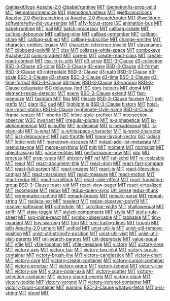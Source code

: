 <chunk include-id="js-libraries">

<tr>
<td>
  <a href="https://www.npmjs.com/package/@atlaskit/logo">@atlaskit/logo</a>
</td>
<td>
  <a href="http://opensource.org/licenses/Apache-2.0">Apache-2.0</a>
</td>
</tr>
<tr>
<td>
  <a href="https://www.npmjs.com/package/@babel/runtime">@babel/runtime</a>
</td>
<td>
  <a href="http://opensource.org/licenses/MIT">MIT</a>
</td>
</tr>
<tr>
<td>
  <a href="https://www.npmjs.com/package/@emotion/is-prop-valid">@emotion/is-prop-valid</a>
</td>
<td>
  <a href="http://opensource.org/licenses/MIT">MIT</a>
</td>
</tr>
<tr>
<td>
  <a href="https://www.npmjs.com/package/@emotion/memoize">@emotion/memoize</a>
</td>
<td>
  <a href="http://opensource.org/licenses/MIT">MIT</a>
</td>
</tr>
<tr>
<td>
  <a href="https://www.npmjs.com/package/@emotion/unitless">@emotion/unitless</a>
</td>
<td>
  <a href="http://opensource.org/licenses/MIT">MIT</a>
</td>
</tr>
<tr>
<td>
  <a href="https://www.npmjs.com/package/@jetbrains/icons">@jetbrains/icons</a>
</td>
<td>
  <a href="http://opensource.org/licenses/Apache-2.0">Apache-2.0</a>
</td>
</tr>
<tr>
<td>
  <a href="https://www.npmjs.com/package/@jetbrains/ring-ui">@jetbrains/ring-ui</a>
</td>
<td>
  <a href="http://opensource.org/licenses/Apache-2.0">Apache-2.0</a>
</td>
</tr>
<tr>
<td>
  <a href="https://www.npmjs.com/package/@reach/router">@reach/router</a>
</td>
<td>
  <a href="http://opensource.org/licenses/MIT">MIT</a>
</td>
</tr>
<tr>
<td>
  <a href="https://www.npmjs.com/package/@welldone-software/why-did-you-render">@welldone-software/why-did-you-render</a>
</td>
<td>
  <a href="http://opensource.org/licenses/MIT">MIT</a>
</td>
</tr>
<tr>
<td>
  <a href="https://www.npmjs.com/package/a11y-focus-store">a11y-focus-store</a>
</td>
<td>
  <a href="http://opensource.org/licenses/ISC">ISC</a>
</td>
</tr>
<tr>
<td>
  <a href="https://www.npmjs.com/package/animation-bus">animation-bus</a>
</td>
<td>
  <a href="http://opensource.org/licenses/MIT">MIT</a>
</td>
</tr>
<tr>
<td>
  <a href="https://www.npmjs.com/package/babel-runtime">babel-runtime</a>
</td>
<td>
  <a href="http://opensource.org/licenses/MIT">MIT</a>
</td>
</tr>
<tr>
<td>
  <a href="https://www.npmjs.com/package/bail">bail</a>
</td>
<td>
  <a href="http://opensource.org/licenses/MIT">MIT</a>
</td>
</tr>
<tr>
<td>
  <a href="https://www.npmjs.com/package/batch-processor">batch-processor</a>
</td>
<td>
  <a href="http://opensource.org/licenses/MIT">MIT</a>
</td>
</tr>
<tr>
<td>
  <a href="https://www.npmjs.com/package/callbag-create">callbag-create</a>
</td>
<td>
  <a href="http://opensource.org/licenses/MIT">MIT</a>
</td>
</tr>
<tr>
<td>
  <a href="https://www.npmjs.com/package/callbag-debounce">callbag-debounce</a>
</td>
<td>
  <a href="http://opensource.org/licenses/MIT">MIT</a>
</td>
</tr>
<tr>
<td>
  <a href="https://www.npmjs.com/package/callbag-pipe">callbag-pipe</a>
</td>
<td>
  <a href="http://opensource.org/licenses/MIT">MIT</a>
</td>
</tr>
<tr>
<td>
  <a href="https://www.npmjs.com/package/callbag-remember">callbag-remember</a>
</td>
<td>
  <a href="http://opensource.org/licenses/MIT">MIT</a>
</td>
</tr>
<tr>
<td>
  <a href="https://www.npmjs.com/package/callbag-share">callbag-share</a>
</td>
<td>
  <a href="http://opensource.org/licenses/MIT">MIT</a>
</td>
</tr>
<tr>
<td>
  <a href="https://www.npmjs.com/package/callbag-subject">callbag-subject</a>
</td>
<td>
  <a href="http://opensource.org/licenses/MIT">MIT</a>
</td>
</tr>
<tr>
<td>
  <a href="https://www.npmjs.com/package/callbag-subscribe">callbag-subscribe</a>
</td>
<td>
  <a href="http://opensource.org/licenses/MIT">MIT</a>
</td>
</tr>
<tr>
<td>
  <a href="https://www.npmjs.com/package/change-emitter">change-emitter</a>
</td>
<td>
  <a href="http://opensource.org/licenses/MIT">MIT</a>
</td>
</tr>
<tr>
<td>
  <a href="https://www.npmjs.com/package/character-entities-legacy">character-entities-legacy</a>
</td>
<td>
  <a href="http://opensource.org/licenses/MIT">MIT</a>
</td>
</tr>
<tr>
<td>
  <a href="https://www.npmjs.com/package/character-reference-invalid">character-reference-invalid</a>
</td>
<td>
  <a href="http://opensource.org/licenses/MIT">MIT</a>
</td>
</tr>
<tr>
<td>
  <a href="https://www.npmjs.com/package/classnames">classnames</a>
</td>
<td>
  <a href="http://opensource.org/licenses/MIT">MIT</a>
</td>
</tr>
<tr>
<td>
  <a href="https://www.npmjs.com/package/clipboard-polyfill">clipboard-polyfill</a>
</td>
<td>
  <a href="http://opensource.org/licenses/MIT">MIT</a>
</td>
</tr>
<tr>
<td>
  <a href="https://www.npmjs.com/package/clsx">clsx</a>
</td>
<td>
  <a href="http://opensource.org/licenses/MIT">MIT</a>
</td>
</tr>
<tr>
<td>
  <a href="https://www.npmjs.com/package/collapse-white-space">collapse-white-space</a>
</td>
<td>
  <a href="http://opensource.org/licenses/MIT">MIT</a>
</td>
</tr>
<tr>
<td>
  <a href="https://www.npmjs.com/package/combokeys">combokeys</a>
</td>
<td>
  <a href="http://opensource.org/licenses/Apache-2.0">Apache-2.0</a>
</td>
</tr>
<tr>
<td>
  <a href="https://www.npmjs.com/package/conic-gradient">conic-gradient</a>
</td>
<td>
  <a href="http://opensource.org/licenses/MIT">MIT</a>
</td>
</tr>
<tr>
<td>
  <a href="https://www.npmjs.com/package/core-js">core-js</a>
</td>
<td>
  <a href="http://opensource.org/licenses/MIT">MIT</a>
</td>
</tr>
<tr>
<td>
  <a href="https://www.npmjs.com/package/create-react-class">create-react-class</a>
</td>
<td>
  <a href="http://opensource.org/licenses/MIT">MIT</a>
</td>
</tr>
<tr>
<td>
  <a href="https://www.npmjs.com/package/create-react-context">create-react-context</a>
</td>
<td>
  <a href="http://opensource.org/licenses/MIT">MIT</a>
</td>
</tr>
<tr>
<td>
  <a href="https://www.npmjs.com/package/css-in-js-utils">css-in-js-utils</a>
</td>
<td>
  <a href="http://opensource.org/licenses/MIT">MIT</a>
</td>
</tr>
<tr>
<td>
  <a href="https://www.npmjs.com/package/d3-array">d3-array</a>
</td>
<td>
  <a href="http://opensource.org/licenses/BSD-3-Clause">BSD-3-Clause</a>
</td>
</tr>
<tr>
<td>
  <a href="https://www.npmjs.com/package/d3-collection">d3-collection</a>
</td>
<td>
  <a href="http://opensource.org/licenses/BSD-3-Clause">BSD-3-Clause</a>
</td>
</tr>
<tr>
<td>
  <a href="https://www.npmjs.com/package/d3-color">d3-color</a>
</td>
<td>
  <a href="http://opensource.org/licenses/BSD-3-Clause">BSD-3-Clause</a>
</td>
</tr>
<tr>
<td>
  <a href="https://www.npmjs.com/package/d3-ease">d3-ease</a>
</td>
<td>
  <a href="http://opensource.org/licenses/BSD-3-Clause">BSD-3-Clause</a>
</td>
</tr>
<tr>
<td>
  <a href="https://www.npmjs.com/package/d3-format">d3-format</a>
</td>
<td>
  <a href="http://opensource.org/licenses/BSD-3-Clause">BSD-3-Clause</a>
</td>
</tr>
<tr>
<td>
  <a href="https://www.npmjs.com/package/d3-interpolate">d3-interpolate</a>
</td>
<td>
  <a href="http://opensource.org/licenses/BSD-3-Clause">BSD-3-Clause</a>
</td>
</tr>
<tr>
<td>
  <a href="https://www.npmjs.com/package/d3-path">d3-path</a>
</td>
<td>
  <a href="http://opensource.org/licenses/BSD-3-Clause">BSD-3-Clause</a>
</td>
</tr>
<tr>
<td>
  <a href="https://www.npmjs.com/package/d3-scale">d3-scale</a>
</td>
<td>
  <a href="http://opensource.org/licenses/BSD-3-Clause">BSD-3-Clause</a>
</td>
</tr>
<tr>
<td>
  <a href="https://www.npmjs.com/package/d3-shape">d3-shape</a>
</td>
<td>
  <a href="http://opensource.org/licenses/BSD-3-Clause">BSD-3-Clause</a>
</td>
</tr>
<tr>
<td>
  <a href="https://www.npmjs.com/package/d3-time">d3-time</a>
</td>
<td>
  <a href="http://opensource.org/licenses/BSD-3-Clause">BSD-3-Clause</a>
</td>
</tr>
<tr>
<td>
  <a href="https://www.npmjs.com/package/d3-time-format">d3-time-format</a>
</td>
<td>
  <a href="http://opensource.org/licenses/BSD-3-Clause">BSD-3-Clause</a>
</td>
</tr>
<tr>
<td>
  <a href="https://www.npmjs.com/package/d3-timer">d3-timer</a>
</td>
<td>
  <a href="http://opensource.org/licenses/BSD-3-Clause">BSD-3-Clause</a>
</td>
</tr>
<tr>
<td>
  <a href="https://www.npmjs.com/package/d3-voronoi">d3-voronoi</a>
</td>
<td>
  <a href="http://opensource.org/licenses/BSD-3-Clause">BSD-3-Clause</a>
</td>
</tr>
<tr>
<td>
  <a href="https://www.npmjs.com/package/delaunator">delaunator</a>
</td>
<td>
  <a href="http://opensource.org/licenses/ISC">ISC</a>
</td>
</tr>
<tr>
<td>
  <a href="https://www.npmjs.com/package/delaunay-find">delaunay-find</a>
</td>
<td>
  <a href="http://opensource.org/licenses/ISC">ISC</a>
</td>
</tr>
<tr>
<td>
  <a href="https://www.npmjs.com/package/dom-helpers">dom-helpers</a>
</td>
<td>
  <a href="http://opensource.org/licenses/MIT">MIT</a>
</td>
</tr>
<tr>
<td>
  <a href="https://www.npmjs.com/package/dom4">dom4</a>
</td>
<td>
  <a href="http://opensource.org/licenses/MIT">MIT</a>
</td>
</tr>
<tr>
<td>
  <a href="https://www.npmjs.com/package/element-resize-detector">element-resize-detector</a>
</td>
<td>
  <a href="http://opensource.org/licenses/MIT">MIT</a>
</td>
</tr>
<tr>
<td>
  <a href="https://www.npmjs.com/package/exenv">exenv</a>
</td>
<td>
  <a href="http://opensource.org/licenses/BSD-3-Clause">BSD-3-Clause</a>
</td>
</tr>
<tr>
<td>
  <a href="https://www.npmjs.com/package/extend">extend</a>
</td>
<td>
  <a href="http://opensource.org/licenses/MIT">MIT</a>
</td>
</tr>
<tr>
<td>
  <a href="https://www.npmjs.com/package/fast-memoize">fast-memoize</a>
</td>
<td>
  <a href="http://opensource.org/licenses/MIT">MIT</a>
</td>
</tr>
<tr>
<td>
  <a href="https://www.npmjs.com/package/fastdom">fastdom</a>
</td>
<td>
  <a href="http://opensource.org/licenses/MIT">MIT</a>
</td>
</tr>
<tr>
<td>
  <a href="https://www.npmjs.com/package/fbjs">fbjs</a>
</td>
<td>
  <a href="http://opensource.org/licenses/MIT">MIT</a>
</td>
</tr>
<tr>
<td>
  <a href="https://www.npmjs.com/package/filesize">filesize</a>
</td>
<td>
  <a href="http://opensource.org/licenses/BSD-3-Clause">BSD-3-Clause</a>
</td>
</tr>
<tr>
<td>
  <a href="https://www.npmjs.com/package/fscreen">fscreen</a>
</td>
<td>
  <a href="http://opensource.org/licenses/MIT">MIT</a>
</td>
</tr>
<tr>
<td>
  <a href="https://www.npmjs.com/package/get-prefix">get-prefix</a>
</td>
<td>
  <a href="http://opensource.org/licenses/MIT">MIT</a>
</td>
</tr>
<tr>
<td>
  <a href="https://www.npmjs.com/package/glam">glam</a>
</td>
<td>
  <a href="http://opensource.org/licenses/ISC">ISC</a>
</td>
</tr>
<tr>
<td>
  <a href="https://www.npmjs.com/package/gud">gud</a>
</td>
<td>
  <a href="http://opensource.org/licenses/MIT">MIT</a>
</td>
</tr>
<tr>
<td>
  <a href="https://www.npmjs.com/package/highlight.js">highlight.js</a>
</td>
<td>
  <a href="http://opensource.org/licenses/BSD-3-Clause">BSD-3-Clause</a>
</td>
</tr>
<tr>
<td>
  <a href="https://www.npmjs.com/package/history">history</a>
</td>
<td>
  <a href="http://opensource.org/licenses/MIT">MIT</a>
</td>
</tr>
<tr>
<td>
  <a href="https://www.npmjs.com/package/hoist-non-react-statics">hoist-non-react-statics</a>
</td>
<td>
  <a href="http://opensource.org/licenses/BSD-3-Clause">BSD-3-Clause</a>
</td>
</tr>
<tr>
<td>
  <a href="https://www.npmjs.com/package/hyphenate-style-name">hyphenate-style-name</a>
</td>
<td>
  <a href="http://opensource.org/licenses/BSD-3-Clause">BSD-3-Clause</a>
</td>
</tr>
<tr>
<td>
  <a href="https://www.npmjs.com/package/iframe-resizer">iframe-resizer</a>
</td>
<td>
  <a href="http://opensource.org/licenses/MIT">MIT</a>
</td>
</tr>
<tr>
<td>
  <a href="https://www.npmjs.com/package/inherits">inherits</a>
</td>
<td>
  <a href="http://opensource.org/licenses/ISC">ISC</a>
</td>
</tr>
<tr>
<td>
  <a href="https://www.npmjs.com/package/inline-style-prefixer">inline-style-prefixer</a>
</td>
<td>
  <a href="http://opensource.org/licenses/MIT">MIT</a>
</td>
</tr>
<tr>
<td>
  <a href="https://www.npmjs.com/package/intersection-observer">intersection-observer</a>
</td>
<td>
  <a href="http://opensource.org/licenses/W3C">W3C</a>
</td>
</tr>
<tr>
<td>
  <a href="https://www.npmjs.com/package/invariant">invariant</a>
</td>
<td>
  <a href="http://opensource.org/licenses/MIT">MIT</a>
</td>
</tr>
<tr>
<td>
  <a href="https://www.npmjs.com/package/irregular-plurals">irregular-plurals</a>
</td>
<td>
  <a href="http://opensource.org/licenses/MIT">MIT</a>
</td>
</tr>
<tr>
<td>
  <a href="https://www.npmjs.com/package/is-alphabetical">is-alphabetical</a>
</td>
<td>
  <a href="http://opensource.org/licenses/MIT">MIT</a>
</td>
</tr>
<tr>
<td>
  <a href="https://www.npmjs.com/package/is-alphanumerical">is-alphanumerical</a>
</td>
<td>
  <a href="http://opensource.org/licenses/MIT">MIT</a>
</td>
</tr>
<tr>
<td>
  <a href="https://www.npmjs.com/package/is-buffer">is-buffer</a>
</td>
<td>
  <a href="http://opensource.org/licenses/MIT">MIT</a>
</td>
</tr>
<tr>
<td>
  <a href="https://www.npmjs.com/package/is-decimal">is-decimal</a>
</td>
<td>
  <a href="http://opensource.org/licenses/MIT">MIT</a>
</td>
</tr>
<tr>
<td>
  <a href="https://www.npmjs.com/package/is-hexadecimal">is-hexadecimal</a>
</td>
<td>
  <a href="http://opensource.org/licenses/MIT">MIT</a>
</td>
</tr>
<tr>
<td>
  <a href="https://www.npmjs.com/package/is-plain-obj">is-plain-obj</a>
</td>
<td>
  <a href="http://opensource.org/licenses/MIT">MIT</a>
</td>
</tr>
<tr>
<td>
  <a href="https://www.npmjs.com/package/is-what">is-what</a>
</td>
<td>
  <a href="http://opensource.org/licenses/MIT">MIT</a>
</td>
</tr>
<tr>
<td>
  <a href="https://www.npmjs.com/package/is-whitespace-character">is-whitespace-character</a>
</td>
<td>
  <a href="http://opensource.org/licenses/MIT">MIT</a>
</td>
</tr>
<tr>
<td>
  <a href="https://www.npmjs.com/package/is-word-character">is-word-character</a>
</td>
<td>
  <a href="http://opensource.org/licenses/MIT">MIT</a>
</td>
</tr>
<tr>
<td>
  <a href="https://www.npmjs.com/package/just-debounce-it">just-debounce-it</a>
</td>
<td>
  <a href="http://opensource.org/licenses/MIT">MIT</a>
</td>
</tr>
<tr>
<td>
  <a href="https://www.npmjs.com/package/just-throttle">just-throttle</a>
</td>
<td>
  <a href="http://opensource.org/licenses/MIT">MIT</a>
</td>
</tr>
<tr>
<td>
  <a href="https://www.npmjs.com/package/linear-layout-vector">linear-layout-vector</a>
</td>
<td>
  <a href="http://opensource.org/licenses/ISC">ISC</a>
</td>
</tr>
<tr>
<td>
  <a href="https://www.npmjs.com/package/lodash">lodash</a>
</td>
<td>
  <a href="http://opensource.org/licenses/MIT">MIT</a>
</td>
</tr>
<tr>
<td>
  <a href="https://www.npmjs.com/package/lottie-web">lottie-web</a>
</td>
<td>
  <a href="http://opensource.org/licenses/MIT">MIT</a>
</td>
</tr>
<tr>
<td>
  <a href="https://www.npmjs.com/package/markdown-escapes">markdown-escapes</a>
</td>
<td>
  <a href="http://opensource.org/licenses/MIT">MIT</a>
</td>
</tr>
<tr>
<td>
  <a href="https://www.npmjs.com/package/mdast-add-list-metadata">mdast-add-list-metadata</a>
</td>
<td>
  <a href="http://opensource.org/licenses/MIT">MIT</a>
</td>
</tr>
<tr>
<td>
  <a href="https://www.npmjs.com/package/memoize-one">memoize-one</a>
</td>
<td>
  <a href="http://opensource.org/licenses/MIT">MIT</a>
</td>
</tr>
<tr>
<td>
  <a href="https://www.npmjs.com/package/merge-anything">merge-anything</a>
</td>
<td>
  <a href="http://opensource.org/licenses/MIT">MIT</a>
</td>
</tr>
<tr>
<td>
  <a href="https://www.npmjs.com/package/mitt">mitt</a>
</td>
<td>
  <a href="http://opensource.org/licenses/MIT">MIT</a>
</td>
</tr>
<tr>
<td>
  <a href="https://www.npmjs.com/package/moment">moment</a>
</td>
<td>
  <a href="http://opensource.org/licenses/MIT">MIT</a>
</td>
</tr>
<tr>
<td>
  <a href="https://www.npmjs.com/package/normalizr">normalizr</a>
</td>
<td>
  <a href="http://opensource.org/licenses/MIT">MIT</a>
</td>
</tr>
<tr>
<td>
  <a href="https://www.npmjs.com/package/object-assign">object-assign</a>
</td>
<td>
  <a href="http://opensource.org/licenses/MIT">MIT</a>
</td>
</tr>
<tr>
<td>
  <a href="https://www.npmjs.com/package/parse-entities">parse-entities</a>
</td>
<td>
  <a href="http://opensource.org/licenses/MIT">MIT</a>
</td>
</tr>
<tr>
<td>
  <a href="https://www.npmjs.com/package/performance-now">performance-now</a>
</td>
<td>
  <a href="http://opensource.org/licenses/MIT">MIT</a>
</td>
</tr>
<tr>
<td>
  <a href="https://www.npmjs.com/package/plur">plur</a>
</td>
<td>
  <a href="http://opensource.org/licenses/MIT">MIT</a>
</td>
</tr>
<tr>
<td>
  <a href="https://www.npmjs.com/package/process">process</a>
</td>
<td>
  <a href="http://opensource.org/licenses/MIT">MIT</a>
</td>
</tr>
<tr>
<td>
  <a href="https://www.npmjs.com/package/prop-types">prop-types</a>
</td>
<td>
  <a href="http://opensource.org/licenses/MIT">MIT</a>
</td>
</tr>
<tr>
<td>
  <a href="https://www.npmjs.com/package/qhistory">qhistory</a>
</td>
<td>
  <a href="http://opensource.org/licenses/MIT">MIT</a>
</td>
</tr>
<tr>
<td>
  <a href="https://www.npmjs.com/package/raf">raf</a>
</td>
<td>
  <a href="http://opensource.org/licenses/MIT">MIT</a>
</td>
</tr>
<tr>
<td>
  <a href="https://www.npmjs.com/package/raf-schd">raf-schd</a>
</td>
<td>
  <a href="http://opensource.org/licenses/MIT">MIT</a>
</td>
</tr>
<tr>
<td>
  <a href="https://www.npmjs.com/package/re-resizable">re-resizable</a>
</td>
<td>
  <a href="http://opensource.org/licenses/MIT">MIT</a>
</td>
</tr>
<tr>
<td>
  <a href="https://www.npmjs.com/package/react">react</a>
</td>
<td>
  <a href="http://opensource.org/licenses/MIT">MIT</a>
</td>
</tr>
<tr>
<td>
  <a href="https://www.npmjs.com/package/react-document-title">react-document-title</a>
</td>
<td>
  <a href="http://opensource.org/licenses/MIT">MIT</a>
</td>
</tr>
<tr>
<td>
  <a href="https://www.npmjs.com/package/react-dom">react-dom</a>
</td>
<td>
  <a href="http://opensource.org/licenses/MIT">MIT</a>
</td>
</tr>
<tr>
<td>
  <a href="https://www.npmjs.com/package/react-fast-compare">react-fast-compare</a>
</td>
<td>
  <a href="http://opensource.org/licenses/MIT">MIT</a>
</td>
</tr>
<tr>
<td>
  <a href="https://www.npmjs.com/package/react-full-screen">react-full-screen</a>
</td>
<td>
  <a href="http://opensource.org/licenses/MIT">MIT</a>
</td>
</tr>
<tr>
<td>
  <a href="https://www.npmjs.com/package/react-images">react-images</a>
</td>
<td>
  <a href="http://opensource.org/licenses/MIT">MIT</a>
</td>
</tr>
<tr>
<td>
  <a href="https://www.npmjs.com/package/react-is">react-is</a>
</td>
<td>
  <a href="http://opensource.org/licenses/MIT">MIT</a>
</td>
</tr>
<tr>
<td>
  <a href="https://www.npmjs.com/package/react-lifecycles-compat">react-lifecycles-compat</a>
</td>
<td>
  <a href="http://opensource.org/licenses/MIT">MIT</a>
</td>
</tr>
<tr>
<td>
  <a href="https://www.npmjs.com/package/react-markdown">react-markdown</a>
</td>
<td>
  <a href="http://opensource.org/licenses/MIT">MIT</a>
</td>
</tr>
<tr>
<td>
  <a href="https://www.npmjs.com/package/react-measure">react-measure</a>
</td>
<td>
  <a href="http://opensource.org/licenses/MIT">MIT</a>
</td>
</tr>
<tr>
<td>
  <a href="https://www.npmjs.com/package/react-motion">react-motion</a>
</td>
<td>
  <a href="http://opensource.org/licenses/MIT">MIT</a>
</td>
</tr>
<tr>
<td>
  <a href="https://www.npmjs.com/package/react-redux">react-redux</a>
</td>
<td>
  <a href="http://opensource.org/licenses/MIT">MIT</a>
</td>
</tr>
<tr>
<td>
  <a href="https://www.npmjs.com/package/react-scrolllock">react-scrolllock</a>
</td>
<td>
  <a href="http://opensource.org/licenses/MIT">MIT</a>
</td>
</tr>
<tr>
<td>
  <a href="https://www.npmjs.com/package/react-side-effect">react-side-effect</a>
</td>
<td>
  <a href="http://opensource.org/licenses/MIT">MIT</a>
</td>
</tr>
<tr>
<td>
  <a href="https://www.npmjs.com/package/react-transition-group">react-transition-group</a>
</td>
<td>
  <a href="http://opensource.org/licenses/BSD-3-Clause">BSD-3-Clause</a>
</td>
</tr>
<tr>
<td>
  <a href="https://www.npmjs.com/package/react-uid">react-uid</a>
</td>
<td>
  <a href="http://opensource.org/licenses/MIT">MIT</a>
</td>
</tr>
<tr>
<td>
  <a href="https://www.npmjs.com/package/react-view-pager">react-view-pager</a>
</td>
<td>
  <a href="http://opensource.org/licenses/MIT">MIT</a>
</td>
</tr>
<tr>
<td>
  <a href="https://www.npmjs.com/package/react-virtualized">react-virtualized</a>
</td>
<td>
  <a href="http://opensource.org/licenses/MIT">MIT</a>
</td>
</tr>
<tr>
<td>
  <a href="https://www.npmjs.com/package/recompose">recompose</a>
</td>
<td>
  <a href="http://opensource.org/licenses/MIT">MIT</a>
</td>
</tr>
<tr>
<td>
  <a href="https://www.npmjs.com/package/redux">redux</a>
</td>
<td>
  <a href="http://opensource.org/licenses/MIT">MIT</a>
</td>
</tr>
<tr>
<td>
  <a href="https://www.npmjs.com/package/redux-query-sync">redux-query-sync</a>
</td>
<td>
  <a href="http://unlicense.org/">Unlicense</a>
</td>
</tr>
<tr>
<td>
  <a href="https://www.npmjs.com/package/redux-thunk">redux-thunk</a>
</td>
<td>
  <a href="http://opensource.org/licenses/MIT">MIT</a>
</td>
</tr>
<tr>
<td>
  <a href="https://www.npmjs.com/package/regenerator-runtime">regenerator-runtime</a>
</td>
<td>
  <a href="http://opensource.org/licenses/MIT">MIT</a>
</td>
</tr>
<tr>
<td>
  <a href="https://www.npmjs.com/package/remark-breaks">remark-breaks</a>
</td>
<td>
  <a href="http://opensource.org/licenses/MIT">MIT</a>
</td>
</tr>
<tr>
<td>
  <a href="https://www.npmjs.com/package/remark-parse">remark-parse</a>
</td>
<td>
  <a href="http://opensource.org/licenses/MIT">MIT</a>
</td>
</tr>
<tr>
<td>
  <a href="https://www.npmjs.com/package/repeat-string">repeat-string</a>
</td>
<td>
  <a href="http://opensource.org/licenses/MIT">MIT</a>
</td>
</tr>
<tr>
<td>
  <a href="https://www.npmjs.com/package/replace-ext">replace-ext</a>
</td>
<td>
  <a href="http://opensource.org/licenses/MIT">MIT</a>
</td>
</tr>
<tr>
<td>
  <a href="https://www.npmjs.com/package/reselect">reselect</a>
</td>
<td>
  <a href="http://opensource.org/licenses/MIT">MIT</a>
</td>
</tr>
<tr>
<td>
  <a href="https://www.npmjs.com/package/resize-observer-polyfill">resize-observer-polyfill</a>
</td>
<td>
  <a href="http://opensource.org/licenses/MIT">MIT</a>
</td>
</tr>
<tr>
<td>
  <a href="https://www.npmjs.com/package/resolve-pathname">resolve-pathname</a>
</td>
<td>
  <a href="http://opensource.org/licenses/MIT">MIT</a>
</td>
</tr>
<tr>
<td>
  <a href="https://www.npmjs.com/package/scheduler">scheduler</a>
</td>
<td>
  <a href="http://opensource.org/licenses/MIT">MIT</a>
</td>
</tr>
<tr>
<td>
  <a href="https://www.npmjs.com/package/scrollbar-width">scrollbar-width</a>
</td>
<td>
  <a href="http://opensource.org/licenses/MIT">MIT</a>
</td>
</tr>
<tr>
<td>
  <a href="https://www.npmjs.com/package/shallowequal">shallowequal</a>
</td>
<td>
  <a href="http://opensource.org/licenses/MIT">MIT</a>
</td>
</tr>
<tr>
<td>
  <a href="https://www.npmjs.com/package/sniffr">sniffr</a>
</td>
<td>
  <a href="http://opensource.org/licenses/MIT">MIT</a>
</td>
</tr>
<tr>
<td>
  <a href="https://www.npmjs.com/package/state-toggle">state-toggle</a>
</td>
<td>
  <a href="http://opensource.org/licenses/MIT">MIT</a>
</td>
</tr>
<tr>
<td>
  <a href="https://www.npmjs.com/package/styled-components">styled-components</a>
</td>
<td>
  <a href="http://opensource.org/licenses/MIT">MIT</a>
</td>
</tr>
<tr>
<td>
  <a href="https://www.npmjs.com/package/stylis">stylis</a>
</td>
<td>
  <a href="http://opensource.org/licenses/MIT">MIT</a>
</td>
</tr>
<tr>
<td>
  <a href="https://www.npmjs.com/package/stylis-rule-sheet">stylis-rule-sheet</a>
</td>
<td>
  <a href="http://opensource.org/licenses/MIT">MIT</a>
</td>
</tr>
<tr>
<td>
  <a href="https://www.npmjs.com/package/svg-inline-react">svg-inline-react</a>
</td>
<td>
  <a href="http://opensource.org/licenses/MIT">MIT</a>
</td>
</tr>
<tr>
<td>
  <a href="https://www.npmjs.com/package/symbol-observable">symbol-observable</a>
</td>
<td>
  <a href="http://opensource.org/licenses/MIT">MIT</a>
</td>
</tr>
<tr>
<td>
  <a href="https://www.npmjs.com/package/tabbable">tabbable</a>
</td>
<td>
  <a href="http://opensource.org/licenses/MIT">MIT</a>
</td>
</tr>
<tr>
<td>
  <a href="https://www.npmjs.com/package/tiny-invariant">tiny-invariant</a>
</td>
<td>
  <a href="http://opensource.org/licenses/MIT">MIT</a>
</td>
</tr>
<tr>
<td>
  <a href="https://www.npmjs.com/package/tiny-warning">tiny-warning</a>
</td>
<td>
  <a href="http://opensource.org/licenses/MIT">MIT</a>
</td>
</tr>
<tr>
<td>
  <a href="https://www.npmjs.com/package/trim">trim</a>
</td>
<td>
  <a href="http://opensource.org/licenses/MIT">MIT</a>
</td>
</tr>
<tr>
<td>
  <a href="https://www.npmjs.com/package/trim-trailing-lines">trim-trailing-lines</a>
</td>
<td>
  <a href="http://opensource.org/licenses/MIT">MIT</a>
</td>
</tr>
<tr>
<td>
  <a href="https://www.npmjs.com/package/trough">trough</a>
</td>
<td>
  <a href="http://opensource.org/licenses/MIT">MIT</a>
</td>
</tr>
<tr>
<td>
  <a href="https://www.npmjs.com/package/tslib">tslib</a>
</td>
<td>
  <a href="http://opensource.org/licenses/Apache-2.0">Apache-2.0</a>
</td>
</tr>
<tr>
<td>
  <a href="https://www.npmjs.com/package/unherit">unherit</a>
</td>
<td>
  <a href="http://opensource.org/licenses/MIT">MIT</a>
</td>
</tr>
<tr>
<td>
  <a href="https://www.npmjs.com/package/unified">unified</a>
</td>
<td>
  <a href="http://opensource.org/licenses/MIT">MIT</a>
</td>
</tr>
<tr>
<td>
  <a href="https://www.npmjs.com/package/unist-util-is">unist-util-is</a>
</td>
<td>
  <a href="http://opensource.org/licenses/MIT">MIT</a>
</td>
</tr>
<tr>
<td>
  <a href="https://www.npmjs.com/package/unist-util-remove-position">unist-util-remove-position</a>
</td>
<td>
  <a href="http://opensource.org/licenses/MIT">MIT</a>
</td>
</tr>
<tr>
<td>
  <a href="https://www.npmjs.com/package/unist-util-stringify-position">unist-util-stringify-position</a>
</td>
<td>
  <a href="http://opensource.org/licenses/MIT">MIT</a>
</td>
</tr>
<tr>
<td>
  <a href="https://www.npmjs.com/package/unist-util-visit">unist-util-visit</a>
</td>
<td>
  <a href="http://opensource.org/licenses/MIT">MIT</a>
</td>
</tr>
<tr>
<td>
  <a href="https://www.npmjs.com/package/unist-util-visit-parents">unist-util-visit-parents</a>
</td>
<td>
  <a href="http://opensource.org/licenses/MIT">MIT</a>
</td>
</tr>
<tr>
<td>
  <a href="https://www.npmjs.com/package/url-search-params">url-search-params</a>
</td>
<td>
  <a href="http://opensource.org/licenses/MIT">MIT</a>
</td>
</tr>
<tr>
<td>
  <a href="https://www.npmjs.com/package/util-deprecate">util-deprecate</a>
</td>
<td>
  <a href="http://opensource.org/licenses/MIT">MIT</a>
</td>
</tr>
<tr>
<td>
  <a href="https://www.npmjs.com/package/value-equal">value-equal</a>
</td>
<td>
  <a href="http://opensource.org/licenses/MIT">MIT</a>
</td>
</tr>
<tr>
<td>
  <a href="https://www.npmjs.com/package/vfile">vfile</a>
</td>
<td>
  <a href="http://opensource.org/licenses/MIT">MIT</a>
</td>
</tr>
<tr>
<td>
  <a href="https://www.npmjs.com/package/vfile-location">vfile-location</a>
</td>
<td>
  <a href="http://opensource.org/licenses/MIT">MIT</a>
</td>
</tr>
<tr>
<td>
  <a href="https://www.npmjs.com/package/vfile-message">vfile-message</a>
</td>
<td>
  <a href="http://opensource.org/licenses/MIT">MIT</a>
</td>
</tr>
<tr>
<td>
  <a href="https://www.npmjs.com/package/victory">victory</a>
</td>
<td>
  <a href="http://opensource.org/licenses/MIT">MIT</a>
</td>
</tr>
<tr>
<td>
  <a href="https://www.npmjs.com/package/victory-area">victory-area</a>
</td>
<td>
  <a href="http://opensource.org/licenses/MIT">MIT</a>
</td>
</tr>
<tr>
<td>
  <a href="https://www.npmjs.com/package/victory-axis">victory-axis</a>
</td>
<td>
  <a href="http://opensource.org/licenses/MIT">MIT</a>
</td>
</tr>
<tr>
<td>
  <a href="https://www.npmjs.com/package/victory-bar">victory-bar</a>
</td>
<td>
  <a href="http://opensource.org/licenses/MIT">MIT</a>
</td>
</tr>
<tr>
<td>
  <a href="https://www.npmjs.com/package/victory-box-plot">victory-box-plot</a>
</td>
<td>
  <a href="http://opensource.org/licenses/MIT">MIT</a>
</td>
</tr>
<tr>
<td>
  <a href="https://www.npmjs.com/package/victory-brush-container">victory-brush-container</a>
</td>
<td>
  <a href="http://opensource.org/licenses/MIT">MIT</a>
</td>
</tr>
<tr>
<td>
  <a href="https://www.npmjs.com/package/victory-brush-line">victory-brush-line</a>
</td>
<td>
  <a href="http://opensource.org/licenses/MIT">MIT</a>
</td>
</tr>
<tr>
<td>
  <a href="https://www.npmjs.com/package/victory-candlestick">victory-candlestick</a>
</td>
<td>
  <a href="http://opensource.org/licenses/MIT">MIT</a>
</td>
</tr>
<tr>
<td>
  <a href="https://www.npmjs.com/package/victory-chart">victory-chart</a>
</td>
<td>
  <a href="http://opensource.org/licenses/MIT">MIT</a>
</td>
</tr>
<tr>
<td>
  <a href="https://www.npmjs.com/package/victory-core">victory-core</a>
</td>
<td>
  <a href="http://opensource.org/licenses/MIT">MIT</a>
</td>
</tr>
<tr>
<td>
  <a href="https://www.npmjs.com/package/victory-create-container">victory-create-container</a>
</td>
<td>
  <a href="http://opensource.org/licenses/MIT">MIT</a>
</td>
</tr>
<tr>
<td>
  <a href="https://www.npmjs.com/package/victory-cursor-container">victory-cursor-container</a>
</td>
<td>
  <a href="http://opensource.org/licenses/MIT">MIT</a>
</td>
</tr>
<tr>
<td>
  <a href="https://www.npmjs.com/package/victory-errorbar">victory-errorbar</a>
</td>
<td>
  <a href="http://opensource.org/licenses/MIT">MIT</a>
</td>
</tr>
<tr>
<td>
  <a href="https://www.npmjs.com/package/victory-group">victory-group</a>
</td>
<td>
  <a href="http://opensource.org/licenses/MIT">MIT</a>
</td>
</tr>
<tr>
<td>
  <a href="https://www.npmjs.com/package/victory-legend">victory-legend</a>
</td>
<td>
  <a href="http://opensource.org/licenses/MIT">MIT</a>
</td>
</tr>
<tr>
<td>
  <a href="https://www.npmjs.com/package/victory-line">victory-line</a>
</td>
<td>
  <a href="http://opensource.org/licenses/MIT">MIT</a>
</td>
</tr>
<tr>
<td>
  <a href="https://www.npmjs.com/package/victory-pie">victory-pie</a>
</td>
<td>
  <a href="http://opensource.org/licenses/MIT">MIT</a>
</td>
</tr>
<tr>
<td>
  <a href="https://www.npmjs.com/package/victory-polar-axis">victory-polar-axis</a>
</td>
<td>
  <a href="http://opensource.org/licenses/MIT">MIT</a>
</td>
</tr>
<tr>
<td>
  <a href="https://www.npmjs.com/package/victory-scatter">victory-scatter</a>
</td>
<td>
  <a href="http://opensource.org/licenses/MIT">MIT</a>
</td>
</tr>
<tr>
<td>
  <a href="https://www.npmjs.com/package/victory-selection-container">victory-selection-container</a>
</td>
<td>
  <a href="http://opensource.org/licenses/MIT">MIT</a>
</td>
</tr>
<tr>
<td>
  <a href="https://www.npmjs.com/package/victory-shared-events">victory-shared-events</a>
</td>
<td>
  <a href="http://opensource.org/licenses/MIT">MIT</a>
</td>
</tr>
<tr>
<td>
  <a href="https://www.npmjs.com/package/victory-stack">victory-stack</a>
</td>
<td>
  <a href="http://opensource.org/licenses/MIT">MIT</a>
</td>
</tr>
<tr>
<td>
  <a href="https://www.npmjs.com/package/victory-tooltip">victory-tooltip</a>
</td>
<td>
  <a href="http://opensource.org/licenses/MIT">MIT</a>
</td>
</tr>
<tr>
<td>
  <a href="https://www.npmjs.com/package/victory-voronoi">victory-voronoi</a>
</td>
<td>
  <a href="http://opensource.org/licenses/MIT">MIT</a>
</td>
</tr>
<tr>
<td>
  <a href="https://www.npmjs.com/package/victory-voronoi-container">victory-voronoi-container</a>
</td>
<td>
  <a href="http://opensource.org/licenses/MIT">MIT</a>
</td>
</tr>
<tr>
<td>
  <a href="https://www.npmjs.com/package/victory-zoom-container">victory-zoom-container</a>
</td>
<td>
  <a href="http://opensource.org/licenses/MIT">MIT</a>
</td>
</tr>
<tr>
<td>
  <a href="https://www.npmjs.com/package/warning">warning</a>
</td>
<td>
  <a href="http://opensource.org/licenses/BSD-3-Clause">BSD-3-Clause</a>
</td>
</tr>
<tr>
<td>
  <a href="https://www.npmjs.com/package/whatwg-fetch">whatwg-fetch</a>
</td>
<td>
  <a href="http://opensource.org/licenses/MIT">MIT</a>
</td>
</tr>
<tr>
<td>
  <a href="https://www.npmjs.com/package/x-is-string">x-is-string</a>
</td>
<td>
  <a href="http://opensource.org/licenses/MIT">MIT</a>
</td>
</tr>
<tr>
<td>
  <a href="https://www.npmjs.com/package/xtend">xtend</a>
</td>
<td>
  <a href="http://opensource.org/licenses/MIT">MIT</a>
</td>
</tr>

</chunk>